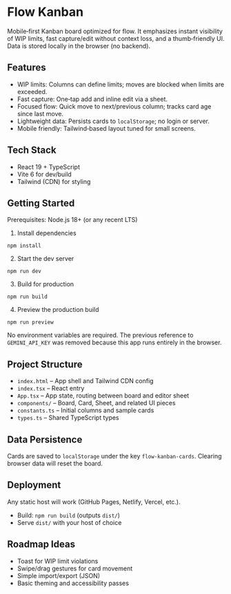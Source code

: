 # Flow Kanban

Mobile‑first Kanban board optimized for flow. It emphasizes instant visibility of WIP limits, fast capture/edit without context loss, and a thumb‑friendly UI. Data is stored locally in the browser (no backend).

## Features

- WIP limits: Columns can define limits; moves are blocked when limits are exceeded.
- Fast capture: One‑tap add and inline edit via a sheet.
- Focused flow: Quick move to next/previous column; tracks card age since last move.
- Lightweight data: Persists cards to `localStorage`; no login or server.
- Mobile friendly: Tailwind‑based layout tuned for small screens.

## Tech Stack

- React 19 + TypeScript
- Vite 6 for dev/build
- Tailwind (CDN) for styling

## Getting Started

Prerequisites: Node.js 18+ (or any recent LTS)

1) Install dependencies

`npm install`

2) Start the dev server

`npm run dev`

3) Build for production

`npm run build`

4) Preview the production build

`npm run preview`

No environment variables are required. The previous reference to `GEMINI_API_KEY` was removed because this app runs entirely in the browser.

## Project Structure

- `index.html` – App shell and Tailwind CDN config
- `index.tsx` – React entry
- `App.tsx` – App state, routing between board and editor sheet
- `components/` – Board, Card, Sheet, and related UI pieces
- `constants.ts` – Initial columns and sample cards
- `types.ts` – Shared TypeScript types

## Data Persistence

Cards are saved to `localStorage` under the key `flow-kanban-cards`. Clearing browser data will reset the board.

## Deployment

Any static host will work (GitHub Pages, Netlify, Vercel, etc.).

- Build: `npm run build` (outputs `dist/`)
- Serve `dist/` with your host of choice

## Roadmap Ideas

- Toast for WIP limit violations
- Swipe/drag gestures for card movement
- Simple import/export (JSON)
- Basic theming and accessibility passes
